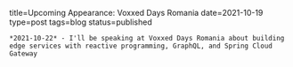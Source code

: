 
title=Upcoming Appearance: Voxxed Days Romania
date=2021-10-19
type=post
tags=blog
status=published
~~~~~~
*2021-10-22* - I'll be speaking at Voxxed Days Romania about building edge services with reactive programming, GraphQL, and Spring Cloud Gateway
            